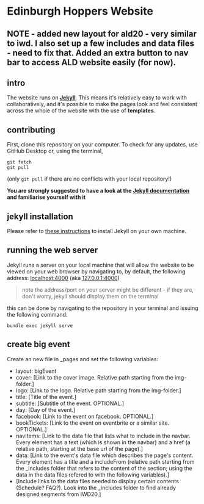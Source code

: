 # Edinburgh Hoppers Website

## NOTE - added new layout for ald20 - very similar to iwd. I also set up a few includes and data files - need to fix that. Added an extra button to nav bar to access ALD website easily (for now).

## intro
The website runs on [**Jekyll**](https://jekyllrb.com/). This means it's relatively easy to work with collaboratively, and it's possible to make the pages look and feel consistent across the whole of the website with the use of **templates**.

## contributing
First, clone this repository on your computer. To check for any updates, use GitHub Desktop or, using the terminal, 
```
git fetch
git pull
```
(only `git pull` if there are no conflicts with your local repository!)

**You are strongly suggested to have a look at the [Jekyll documentation](https://jekyllrb.com/docs/home/) and familiarise yourself with it**

## jekyll installation
Please refer to [these instructions](https://jekyllrb.com/docs/installation/) to install Jekyll on your own machine.

## running the web server
Jekyll runs a server on your local machine that will allow the website to be viewed on your web browser by navigating to, by default, the following address:
[localhost:4000](http://localhost:4000) (aka [127.0.0.1:4000](http://127.0.0.1:4000))

> note the address/port on your server might be different - if they are, don't worry, jekyll should display them on the terminal

this can be done by navigating to the repository in your terminal and issuing the following command:
```
bundle exec jekyll serve
```

## create big event

Create an new file in _pages and set the following variables:
  - layout: bigEvent
  - cover: [Link to the cover image. Relative path starting from the img-folder.]
  - logo: [Link to the logo. Relative path starting from the img-folder.]
  - title: [Title of the event.]
  - subtitle: [Subtitle of the event. OPTIONAL.]
  - day: [Day of the event.]
  - facebook: [Link to the event on facebook. OPTIONAL.]
  - bookTickets: [Link to the event on eventbrite or a similar site. OPTIONAL.]
  - navItems: [Link to the data file that lists what to include in the navbar. Every element has a text (which is shown in the navbar) and a href (a relative path, starting at the base url of the page).]
  - data: [Link to the event's data file which describes the page's content. Every element has a title and a includeFrom (relative path starting from the _includes folder that refers to the content of the section; using the data in the data files refered to with the following variables).]
  - [Include links to the data files needed to display certain contents (Schedule? FAQ?). Look into the _includes folder to find already designed segments from IWD20.]
